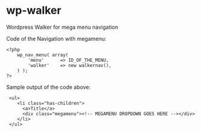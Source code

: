 # wp-walker
Wordpress Walker for mega menu navigation


Code of the Navigation with megamenu:

```
<?php
    wp_nav_menu( array(
        'menu'      => ID_OF_THE_MENU, 
        'walker'    => new walkernav(),
    ) );    
?>
```

Sample output of the code above:

```
 <ul>
    <li class="has-children">
      <a>Title</a>
      <div class="megamenu"><!-- MEGAMENU DROPDOWN GOES HERE --></div>
    </li>
 </ul>
```
